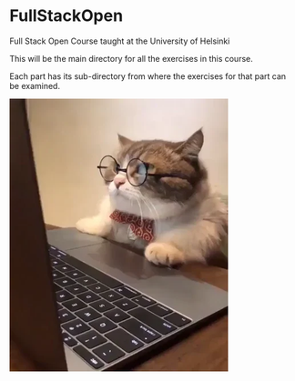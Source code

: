 # FullStackOpen

Full Stack Open Course taught at the University of Helsinki

This will be the main directory for all the exercises in this course.

Each part has its sub-directory from where the exercises for that part can be examined.

![Cat reading away calmly](/media/cat.gif)
